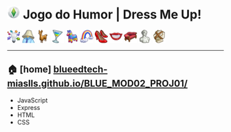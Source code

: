 # <img src="./assets/img/icons/plumbob.png" alt="plumbob icon" width="30px"/> Jogo do Humor | Dress Me Up!

<img src="./assets/img/icons/iconBar_icons/idea.png" alt="icon" width="30px"/> <img src="./assets/img/icons/iconBar_icons/lamp-head.png" alt="icon" width="30px"/> <img src="./assets/img/icons/iconBar_icons/llama.png" alt="icon" width="30px"/> <img src="./assets/img/icons/iconBar_icons/martini-glass.png" alt="icon" width="30px"/> <img src="./assets/img/icons/iconBar_icons/pinata.png" alt="icon" width="30px"/> <img src="./assets/img/icons/iconBar_icons/rainbow.png" alt="icon" width="30px"/> <img src="./assets/img/icons/iconBar_icons/shoes.png" alt="icon" width="30px"/> <img src="./assets/img/icons/iconBar_icons/smile.png" alt="icon" width="30px"/> <img src="./assets/img/icons/iconBar_icons/sofa.png" alt="icon" width="30px"/> <img src="./assets/img/icons/iconBar_icons/statue.png" alt="icon" width="30px"/> <img src="./assets/img/icons/iconBar_icons/straight-jacket.png" alt="icon" width="30px"/>

---


## 🏠 \[home\] [blueedtech-miaslls.github.io/BLUE_MOD02_PROJ01/](https://blueedtech-miaslls.github.io/BLUE_MOD02_PROJ01/)

- JavaScript
- Express
- HTML
- CSS
